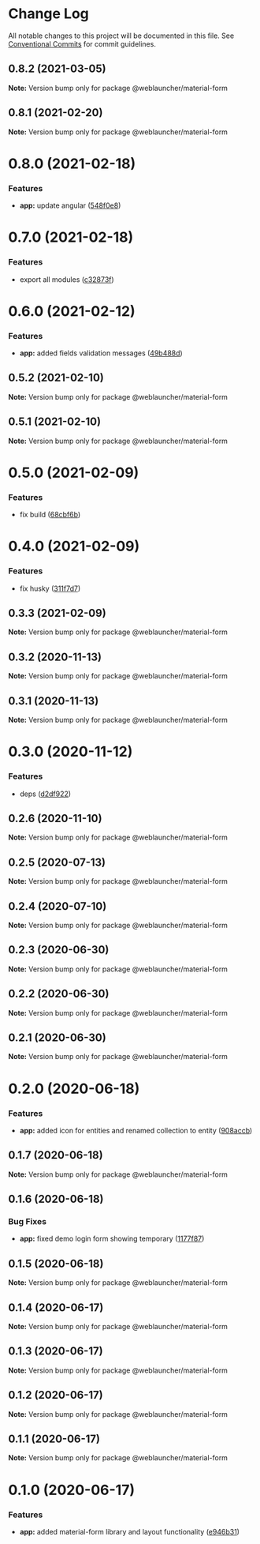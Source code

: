 # Change Log

All notable changes to this project will be documented in this file.
See [Conventional Commits](https://conventionalcommits.org) for commit guidelines.

## 0.8.2 (2021-03-05)

**Note:** Version bump only for package @weblauncher/material-form





## 0.8.1 (2021-02-20)

**Note:** Version bump only for package @weblauncher/material-form





# 0.8.0 (2021-02-18)


### Features

* **app:** update angular ([548f0e8](https://github.com/WebLauncher/angular-material-administration/commit/548f0e8746264cf7d9fdefd923500d399971e54e))





# 0.7.0 (2021-02-18)


### Features

* export all modules ([c32873f](https://github.com/WebLauncher/angular-material-administration/commit/c32873ff6a2c0a44238aef51484c991740ddf01f))





# 0.6.0 (2021-02-12)


### Features

* **app:** added fields validation messages ([49b488d](https://github.com/WebLauncher/angular-material-administration/commit/49b488dcbf87a9311910774875257bbe6b50c7d9))





## 0.5.2 (2021-02-10)

**Note:** Version bump only for package @weblauncher/material-form





## 0.5.1 (2021-02-10)

**Note:** Version bump only for package @weblauncher/material-form





# 0.5.0 (2021-02-09)


### Features

* fix build ([68cbf6b](https://github.com/WebLauncher/angular-material-administration/commit/68cbf6be494deae7b16842ecff944730bb95f453))





# 0.4.0 (2021-02-09)


### Features

* fix husky ([311f7d7](https://github.com/WebLauncher/angular-material-administration/commit/311f7d7175571bcb226446b3d811d77728d56235))





## 0.3.3 (2021-02-09)

**Note:** Version bump only for package @weblauncher/material-form





## 0.3.2 (2020-11-13)

**Note:** Version bump only for package @weblauncher/material-form





## 0.3.1 (2020-11-13)

**Note:** Version bump only for package @weblauncher/material-form





# 0.3.0 (2020-11-12)


### Features

* deps ([d2df922](https://github.com/WebLauncher/angular-material-administration/commit/d2df9222c1b471c7b91beed18687afe40a0e6178))






## 0.2.6 (2020-11-10)

**Note:** Version bump only for package @weblauncher/material-form





## 0.2.5 (2020-07-13)

**Note:** Version bump only for package @weblauncher/material-form





## 0.2.4 (2020-07-10)

**Note:** Version bump only for package @weblauncher/material-form





## 0.2.3 (2020-06-30)

**Note:** Version bump only for package @weblauncher/material-form





## 0.2.2 (2020-06-30)

**Note:** Version bump only for package @weblauncher/material-form





## 0.2.1 (2020-06-30)

**Note:** Version bump only for package @weblauncher/material-form





# 0.2.0 (2020-06-18)


### Features

* **app:** added icon for entities and renamed collection to entity ([908accb](https://github.com/WebLauncher/angular-material-administration/commit/908accb1861baf807b026274737ac010c8da86ce))





## 0.1.7 (2020-06-18)

**Note:** Version bump only for package @weblauncher/material-form





## 0.1.6 (2020-06-18)


### Bug Fixes

* **app:** fixed demo login form showing temporary ([1177f87](https://github.com/WebLauncher/angular-material-administration/commit/1177f87971fa8b13dfaab82f3ea6d62489b39d70))





## 0.1.5 (2020-06-18)

**Note:** Version bump only for package @weblauncher/material-form





## 0.1.4 (2020-06-17)

**Note:** Version bump only for package @weblauncher/material-form





## 0.1.3 (2020-06-17)

**Note:** Version bump only for package @weblauncher/material-form





## 0.1.2 (2020-06-17)

**Note:** Version bump only for package @weblauncher/material-form





## 0.1.1 (2020-06-17)

**Note:** Version bump only for package @weblauncher/material-form





# 0.1.0 (2020-06-17)


### Features

* **app:** added material-form library and layout functionality ([e946b31](https://github.com/WebLauncher/angular-material-administration/commit/e946b3196ea9e10a1c2b99093a456699fd379602))
